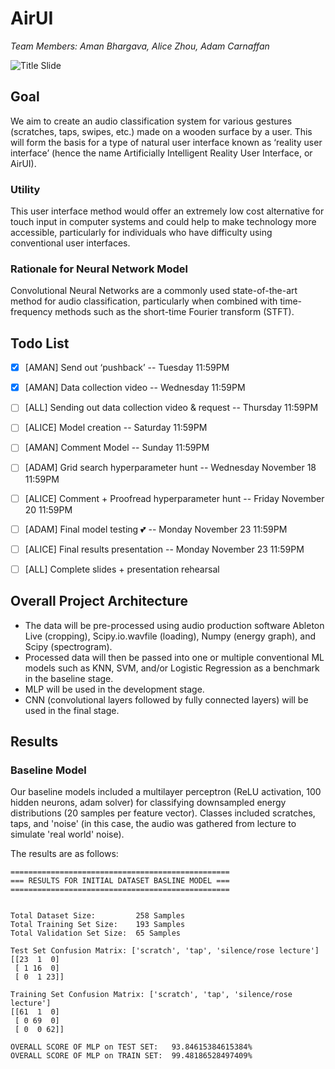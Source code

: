 # AirUI

*Team Members: Aman Bhargava, Alice Zhou, Adam Carnaffan*

![Title Slide](https://i.imgur.com/vRL3Nop.png)

## Goal 

We aim to create an audio classification system for various gestures (scratches, taps, swipes, etc.) made on a wooden surface by a user. This will form the basis for a type of natural user interface known as ‘reality user interface’ (hence the name Artificially Intelligent Reality User Interface, or AirUI).

### Utility

This user interface method would offer an extremely low cost alternative for touch input in computer systems and could help to make technology more accessible, particularly for individuals who have difficulty using conventional user interfaces. 

### Rationale for Neural Network Model

Convolutional Neural Networks are a commonly used state-of-the-art method for audio classification, particularly when combined with time-frequency methods such as the short-time Fourier transform (STFT). 

## Todo List

- [x] [AMAN] Send out ‘pushback’ -- Tuesday 11:59PM
- [x] [AMAN] Data collection video -- Wednesday 11:59PM
- [ ] [ALL] Sending out data collection video & request -- Thursday 11:59PM
- [ ] [ALICE] Model creation -- Saturday 11:59PM
- [ ] [AMAN] Comment Model -- Sunday 11:59PM
- [ ] [ADAM] Grid search hyperparameter hunt -- Wednesday November 18 11:59PM
- [ ] [ALICE] Comment + Proofread hyperparameter hunt -- Friday November 20 11:59PM
- [ ] [ADAM] Final model testing 💕 -- Monday November 23 11:59PM
- [ ] [ALICE] Final results presentation -- Monday November 23 11:59PM
- [ ] [ALL] Complete slides + presentation rehearsal


## Overall Project Architecture

- The data will be pre-processed using audio production software Ableton Live (cropping), Scipy.io.wavfile (loading), Numpy (energy graph), and Scipy (spectrogram).
- Processed data will then be passed into one or multiple conventional ML models such as KNN, SVM, and/or Logistic Regression as a benchmark in the baseline stage. 
- MLP will be used in the development stage. 
- CNN (convolutional layers followed by fully connected layers) will be used in the final stage.

## Results

### Baseline Model

Our baseline models included a multilayer perceptron (ReLU activation, 100 hidden neurons, adam solver) for classifying downsampled energy distributions (20 samples per feature vector). Classes included scratches, taps, and 'noise' (in this case, the audio was gathered from lecture to simulate 'real world' noise).

The results are as follows:

```
=================================================
=== RESULTS FOR INITIAL DATASET BASLINE MODEL ===
=================================================


Total Dataset Size: 		258 Samples
Total Training Set Size: 	193 Samples
Total Validation Set Size: 	65 Samples

Test Set Confusion Matrix: ['scratch', 'tap', 'silence/rose lecture']
[[23  1  0]
 [ 1 16  0]
 [ 0  1 23]]

Training Set Confusion Matrix: ['scratch', 'tap', 'silence/rose lecture']
[[61  1  0]
 [ 0 69  0]
 [ 0  0 62]]

OVERALL SCORE OF MLP on TEST SET: 	93.84615384615384%
OVERALL SCORE OF MLP on TRAIN SET: 	99.48186528497409%
```

